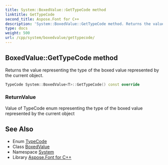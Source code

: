 ```yaml
---
title: System::BoxedValue::GetTypeCode method
linktitle: GetTypeCode
second_title: Aspose.Font for C++
description: 'System::BoxedValue::GetTypeCode method. Returns the value representing the type of the boxed value represented by the current object in C++.'
type: docs
weight: 500
url: /cpp/system/boxedvalue/gettypecode/
---
```

## BoxedValue::GetTypeCode method


Returns the value representing the type of the boxed value represented by the current object.

```cpp
TypeCode System::BoxedValue<T>::GetTypeCode() const override
```


### ReturnValue

Value of TypeCode enum representing the type of the boxed value represented by the current object

## See Also

* Enum [TypeCode](../../typecode/)
* Class [BoxedValue](../)
* Namespace [System](../../)
* Library [Aspose.Font for C++](../../../)
